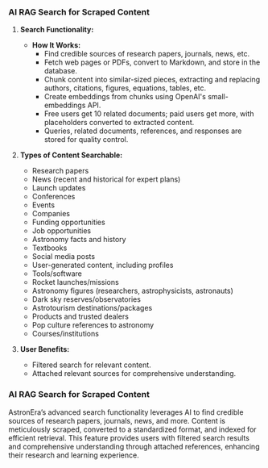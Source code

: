 ### AI RAG Search for Scraped Content

1. **Search Functionality:**

   - **How It Works:**
     - Find credible sources of research papers, journals, news, etc.
     - Fetch web pages or PDFs, convert to Markdown, and store in the database.
     - Chunk content into similar-sized pieces, extracting and replacing authors, citations,
       figures, equations, tables, etc.
     - Create embeddings from chunks using OpenAI's small-embeddings API.
     - Free users get 10 related documents; paid users get more, with placeholders converted to
       extracted content.
     - Queries, related documents, references, and responses are stored for quality control.

2. **Types of Content Searchable:**

   - Research papers
   - News (recent and historical for expert plans)
   - Launch updates
   - Conferences
   - Events
   - Companies
   - Funding opportunities
   - Job opportunities
   - Astronomy facts and history
   - Textbooks
   - Social media posts
   - User-generated content, including profiles
   - Tools/software
   - Rocket launches/missions
   - Astronomy figures (researchers, astrophysicists, astronauts)
   - Dark sky reserves/observatories
   - Astrotourism destinations/packages
   - Products and trusted dealers
   - Pop culture references to astronomy
   - Courses/institutions

3. **User Benefits:**
   - Filtered search for relevant content.
   - Attached relevant sources for comprehensive understanding.

### AI RAG Search for Scraped Content

AstronEra’s advanced search functionality leverages AI to find credible sources of research papers,
journals, news, and more. Content is meticulously scraped, converted to a standardized format, and
indexed for efficient retrieval. This feature provides users with filtered search results and
comprehensive understanding through attached references, enhancing their research and learning
experience.
